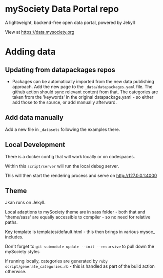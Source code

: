 # mySociety Data Portal repo

A lightweight, backend-free open data portal, powered by Jekyll

View at https://data.mysociety.org

# Adding data

## Updating from datapackages repos

* Packages can be automatically imported from the new data publishing approach. Add the new page to the `_data/datapackages.yaml` file. The github action should sync relevant content from that. The categories are taken from the 'keywords' in the original datapackage.yaml - so either add those to the source, or add manually afterward. 

## Add data manually

Add a new file in `_datasets` following the examples there. 

## Local Development

There is a docker config that will work locally or on codespaces. 

Within this `script/server` will run the local debug server.

This will then start the rendering process and serve on http://127.0.0.1:4000

## Theme

Jkan runs on Jekyll.

Local adaptions to mySociety theme are in sass folder - both that and 'theme/sass' are equally accessible to compiler - so no need for relative paths. 

Key template is templates/default.html - this then brings in various mysoc_ includes. 

Don't forget to `git submodule update --init --recursive` to pull down the mySociety styles

If running locally, categories are generated by `ruby script/generate_categories.rb` - this is handled as part of the build action otherwise. 